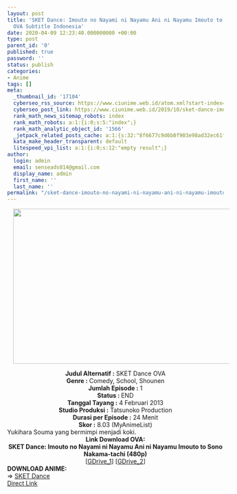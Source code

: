 ```yaml
---
layout: post
title: 'SKET Dance: Imouto no Nayami ni Nayamu Ani ni Nayamu Imouto to Sono Nakama-tachi
  OVA Subtitle Indonesia'
date: 2020-04-09 12:23:40.000000000 +00:00
type: post
parent_id: '0'
published: true
password: ''
status: publish
categories:
- Anime
tags: []
meta:
  _thumbnail_id: '17104'
  cyberseo_rss_source: https://www.ciunime.web.id/atom.xml?start-index=2701&max-results=150
  cyberseo_post_link: https://www.ciunime.web.id/2019/10/sket-dance-imouto-no-nayami-ni-nayamu.html
  rank_math_news_sitemap_robots: index
  rank_math_robots: a:1:{i:0;s:5:"index";}
  rank_math_analytic_object_id: '1566'
  _jetpack_related_posts_cache: a:1:{s:32:"8f6677c9d6b0f903e98ad32ec61f8deb";a:2:{s:7:"expires";i:1663176605;s:7:"payload";a:0:{}}}
  kata_make_header_transparent: default
  litespeed_vpi_list: a:1:{i:0;s:12:"empty result";}
author:
  login: admin
  email: senseads014@gmail.com
  display_name: admin
  first_name: ''
  last_name: ''
permalink: "/sket-dance-imouto-no-nayami-ni-nayamu-ani-ni-nayamu-imouto-to-sono-nakama-tachi-ova-subtitle-indonesia/"
---
```

<div class="separator" style="clear: both; text-align: center;"><a href="https://1.bp.blogspot.com/-D_t3VBVdDqw/XaAkkGJNfVI/AAAAAAAAdeg/GIzzJ4-nLPgKFpDdTaO4VouB-_cCcrmiACLcBGAsYHQ/s1600/SKET%2BDance%2B-%2BImouto%2Bno%2BNayami%2Bni%2BNayamu%2BAni%2Bni%2BNayamu%2BImouto%2Bto%2BSono%2BNakama-tachi.jpg" imageanchor="1" style="margin-left: 1em; margin-right: 1em;"><img border="0" data-original-height="720" data-original-width="1280" height="360" src="{{ site.baseurl }}/assets/2020/04/SKET%2BDance%2B-%2BImouto%2Bno%2BNayami%2Bni%2BNayamu%2BAni%2Bni%2BNayamu%2BImouto%2Bto%2BSono%2BNakama-tachi.jpg" width="640" /></a></div>
<p>
<div style="text-align: center;"><b>Judul Alternatif :</b>&nbsp;SKET Dance OVA</div>
<div style="text-align: center;"><b>Genre :</b>&nbsp;<b></b>Comedy, School, Shounen</div>
<div style="text-align: center;"><b>Jumlah Episode :</b>&nbsp;1<br /><b>Status :&nbsp;</b>END<br /><b>Tanggal Tayang :</b>&nbsp;4 Februari 2013<br /><b>Studio Produksi :</b>&nbsp;<b></b>Tatsunoko Production<br /><b>Durasi per Episode :</b>&nbsp;24 Menit</div>
<div style="text-align: center;"><b>Skor :</b>&nbsp;8.03 (MyAnimeList)</div>
<div style="text-align: center;"></div>
<div style="text-align: justify;">Yukihara Souma yang bermimpi menjadi koki.</div>
<div style="text-align: justify;"></div>
<div style="text-align: justify;"></div>
<div style="text-align: center;"><b>Link Download OVA:</b></div>
<div style="text-align: center;">
<div style="text-align: center;"><b>SKET Dance: Imouto no Nayami ni Nayamu Ani ni Nayamu Imouto to Sono Nakama-tachi&nbsp;(480p)</b></div>
</div>
<div style="text-align: center;">[<a href="https://drive.google.com/uc?id=1xO1u03EUU4fztpWH9UlKh1_E3TNITt4-" target="_blank" rel="noopener">GDrive_1</a>] [<a href="https://drive.google.com/uc?export=download&amp;id=1bV7Kz8suuQuh_x9xsZIbgDiCwtHKVAdQ" target="_blank" rel="noopener">GDrive_2</a>]
<div style="text-align: left;"></div>
<div style="text-align: left;"></div>
<div style="text-align: left;"><b>DOWNLOAD ANIME:</b></div>
<div style="text-align: left;"></div>
<div style="text-align: left;">=&gt;&nbsp;<a href="https://www.ciunime.web.id/2019/01/sket-dance-episode-01-77-end-1-ova_15.html" target="_blank" rel="noopener">SKET Dance</a></div>
<div style="text-align: left;"></div>
</div>
<link rel="stylesheet" href="https://cdnjs.cloudflare.com/ajax/libs/font-awesome/4.7.0/css/font-awesome.min.css" />
<div class="divbtn"> <a href="https://handymansurrender.com/fihup8buzv?key=94550f7ce39444073321dde3b8782f97" class="btn"><i class="fa fa-download"></i> Direct Link</a> </div>
